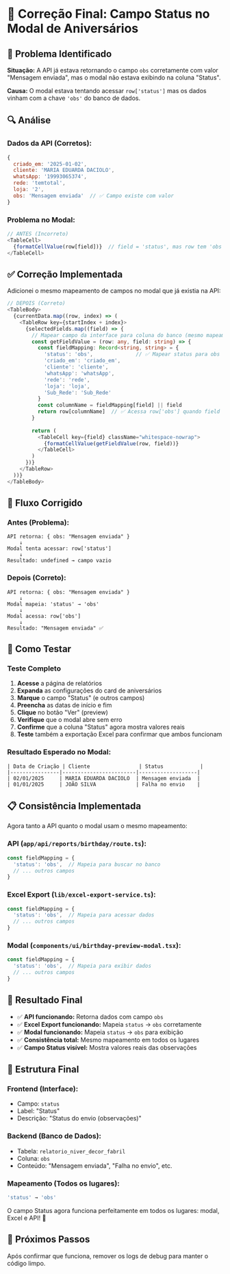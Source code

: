 # 🔧 Correção Final: Campo Status no Modal de Aniversários

## 🎯 Problema Identificado

**Situação:** A API já estava retornando o campo `obs` corretamente com valor "Mensagem enviada", mas o modal não estava exibindo na coluna "Status".

**Causa:** O modal estava tentando acessar `row['status']` mas os dados vinham com a chave `'obs'` do banco de dados.

## 🔍 Análise

### **Dados da API (Corretos):**
```javascript
{
  criado_em: '2025-01-02',
  cliente: 'MARIA EDUARDA DACIOLO', 
  whatsApp: '19993065374',
  rede: 'temtotal',
  loja: '2',
  obs: 'Mensagem enviada'  // ✅ Campo existe com valor
}
```

### **Problema no Modal:**
```typescript
// ANTES (Incorreto)
<TableCell>
  {formatCellValue(row[field])}  // field = 'status', mas row tem 'obs'
</TableCell>
```

## ✅ Correção Implementada

Adicionei o mesmo mapeamento de campos no modal que já existia na API:

```typescript
// DEPOIS (Correto)
<TableBody>
  {currentData.map((row, index) => (
    <TableRow key={startIndex + index}>
      {selectedFields.map((field) => {
        // Mapear campo da interface para coluna do banco (mesmo mapeamento da API)
        const getFieldValue = (row: any, field: string) => {
          const fieldMapping: Record<string, string> = {
            'status': 'obs',              // ✅ Mapear status para obs (observações)
            'criado_em': 'criado_em',
            'cliente': 'cliente',
            'whatsApp': 'whatsApp',
            'rede': 'rede',
            'loja': 'loja',
            'Sub_Rede': 'Sub_Rede'
          }
          const columnName = fieldMapping[field] || field
          return row[columnName]  // ✅ Acessa row['obs'] quando field = 'status'
        }
        
        return (
          <TableCell key={field} className="whitespace-nowrap">
            {formatCellValue(getFieldValue(row, field))}
          </TableCell>
        )
      })}
    </TableRow>
  ))}
</TableBody>
```

## 🔄 Fluxo Corrigido

### **Antes (Problema):**
```
API retorna: { obs: "Mensagem enviada" }
    ↓
Modal tenta acessar: row['status']
    ↓
Resultado: undefined → campo vazio
```

### **Depois (Correto):**
```
API retorna: { obs: "Mensagem enviada" }
    ↓
Modal mapeia: 'status' → 'obs'
    ↓
Modal acessa: row['obs']
    ↓
Resultado: "Mensagem enviada" ✅
```

## 🧪 Como Testar

### **Teste Completo**
1. **Acesse** a página de relatórios
2. **Expanda** as configurações do card de aniversários
3. **Marque** o campo "Status" (e outros campos)
4. **Preencha** as datas de início e fim
5. **Clique** no botão "Ver" (preview)
6. **Verifique** que o modal abre sem erro
7. **Confirme** que a coluna "Status" agora mostra valores reais
8. **Teste** também a exportação Excel para confirmar que ambos funcionam

### **Resultado Esperado no Modal:**
```
| Data de Criação | Cliente                | Status            |
|----------------|------------------------|-------------------|
| 02/01/2025     | MARIA EDUARDA DACIOLO  | Mensagem enviada  |
| 01/01/2025     | JOÃO SILVA             | Falha no envio    |
```

## 📋 Consistência Implementada

Agora tanto a API quanto o modal usam o mesmo mapeamento:

### **API (`app/api/reports/birthday/route.ts`):**
```typescript
const fieldMapping = {
  'status': 'obs',  // Mapeia para buscar no banco
  // ... outros campos
}
```

### **Excel Export (`lib/excel-export-service.ts`):**
```typescript
const fieldMapping = {
  'status': 'obs',  // Mapeia para acessar dados
  // ... outros campos
}
```

### **Modal (`components/ui/birthday-preview-modal.tsx`):**
```typescript
const fieldMapping = {
  'status': 'obs',  // Mapeia para exibir dados
  // ... outros campos
}
```

## 🎯 Resultado Final

- ✅ **API funcionando:** Retorna dados com campo `obs`
- ✅ **Excel Export funcionando:** Mapeia `status` → `obs` corretamente
- ✅ **Modal funcionando:** Mapeia `status` → `obs` para exibição
- ✅ **Consistência total:** Mesmo mapeamento em todos os lugares
- ✅ **Campo Status visível:** Mostra valores reais das observações

## 📝 Estrutura Final

### **Frontend (Interface):**
- Campo: `status`
- Label: "Status"
- Descrição: "Status do envio (observações)"

### **Backend (Banco de Dados):**
- Tabela: `relatorio_niver_decor_fabril`
- Coluna: `obs`
- Conteúdo: "Mensagem enviada", "Falha no envio", etc.

### **Mapeamento (Todos os lugares):**
```typescript
'status' → 'obs'
```

O campo Status agora funciona perfeitamente em todos os lugares: modal, Excel e API! 🚀

## 🧹 Próximos Passos

Após confirmar que funciona, remover os logs de debug para manter o código limpo.